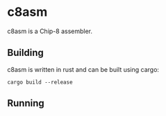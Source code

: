 # c8asm
c8asm is a Chip-8 assembler.

## Building
c8asm is written in rust and can be built using cargo:

```shell
cargo build --release
```

## Running
